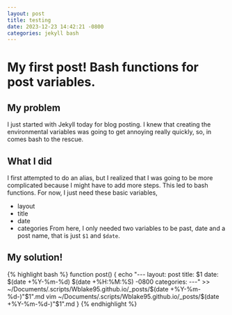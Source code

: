```yaml
---
layout: post
title: testing
date: 2023-12-23 14:42:21 -0800
categories: jekyll bash 
---
```


# My first post! Bash functions for post variables.

## My problem
I just started with Jekyll today for blog posting. I knew that creating the environmental variables was going to get annoying really quickly, so, in comes bash to the rescue.

## What I did
I first attempted to do an alias, but I realized that I was going to be more complicated because I might have to add more steps. This led to bash functions. For now, I just need these basic variables,
* layout
* title
* date
* categories
From here, I only needed two variables to be past, date and a post name, that is just `$1` and `$date`.

## My solution!
{% highlight bash %}
function post() {
    echo "---
    layout: post
    title: $1
    date: $(date +%Y-%m-%d) $(date +%H:%M:%S) -0800
    categories:
    ---" >> ~/Documents/.scripts/Wblake95.github.io/_posts/$(date +%Y-%m-%d-)"$1".md
    vim ~/Documents/.scripts/Wblake95.github.io/_posts/$(date +%Y-%m-%d-)"$1".md
}
{% endhighlight %}
